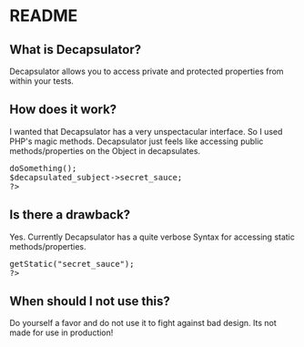 README
======

What is Decapsulator?
---------------------

Decapsulator allows you to access private and protected properties from within your tests.

How does it work?
-----------------

I wanted that Decapsulator has a very unspectacular interface. So I used PHP's magic methods.
Decapsulator just feels like accessing public methods/properties on the Object in decapsulates.

<pre>
<?php

class Subject
{
   protected $secret_sauce;

   private function doSomething()
   {
     return "foobar";
   }
}

$subject = new Subject();

$decapsulated_subject = new Decapsulator($subject);
$decapsulated_subject->doSomething();
$decapsulated_subject->secret_sauce;
?>
</pre>

Is there a drawback?
--------------------

Yes. Currently Decapsulator has a quite verbose Syntax for accessing static methods/properties.

<pre>
<?php

class Subject
{
   protected static $secret_sauce;
}

$subject = new Subject();

$decapsulated_subject = new Decapsulator($subject);
$decapsulated_subject->getStatic("secret_sauce");
?>
</pre>

When should I not use this?
---------------------------

Do yourself a favor and do not use it to fight against bad design. Its not made for use in production!
